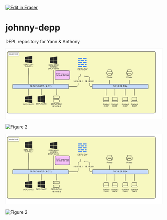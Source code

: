 <p><a target="_blank" href="https://app.eraser.io/workspace/UlXddkWAqR9p46ACUGX3" id="edit-in-eraser-github-link"><img alt="Edit in Eraser" src="https://firebasestorage.googleapis.com/v0/b/second-petal-295822.appspot.com/o/images%2Fgithub%2FOpen%20in%20Eraser.svg?alt=media&amp;token=968381c8-a7e7-472a-8ed6-4a6626da5501"></a></p>

# johnny-depp
DEPL repository for Yann & Anthony

![Figure 1](/.eraser/UlXddkWAqR9p46ACUGX3___uz7sTbrDV2bvpLzex5kzFZIrBMH2___---figure---MpVWMFBX4IOZzBq6mMsid---figure---G-dXK-L7drDANYuhPRGGaw.png "Figure 1")

![Figure 2](undefined "Figure 2")

![Figure 1](/.eraser/UlXddkWAqR9p46ACUGX3___uz7sTbrDV2bvpLzex5kzFZIrBMH2___---figure---MpVWMFBX4IOZzBq6mMsid---figure---G-dXK-L7drDANYuhPRGGaw.png "Figure 1")

![Figure 2](undefined "Figure 2")





<!--- Eraser file: https://app.eraser.io/workspace/UlXddkWAqR9p46ACUGX3 --->